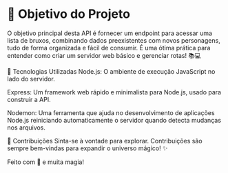 # 🎯 Objetivo do Projeto
O objetivo principal desta API é fornecer um endpoint para acessar uma lista de bruxos, combinando dados preexistentes com novos personagens, tudo de forma organizada e fácil de consumir. É uma ótima prática para entender como criar um servidor web básico e gerenciar rotas! 📚💻

🚀 Tecnologias Utilizadas
Node.js: O ambiente de execução JavaScript no lado do servidor.

Express: Um framework web rápido e minimalista para Node.js, usado para construir a API.

Nodemon: Uma ferramenta que ajuda no desenvolvimento de aplicações Node.js reiniciando automaticamente o servidor quando detecta mudanças nos arquivos.

🌟 Contribuições
Sinta-se à vontade para explorar. Contribuições são sempre bem-vindas para expandir o universo mágico! ✨

Feito com 💖 e muita magia!